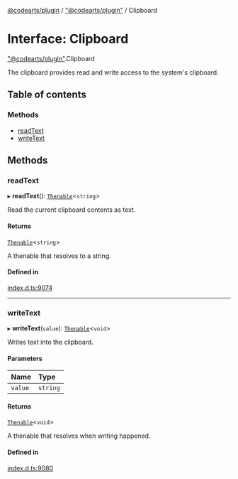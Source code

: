 [@codearts/plugin](../README.md) / ["@codearts/plugin"](../modules/_codearts_plugin_.md) / Clipboard

# Interface: Clipboard

["@codearts/plugin"](../modules/_codearts_plugin_.md).Clipboard

The clipboard provides read and write access to the system's clipboard.

## Table of contents

### Methods

- [readText](codearts_plugin_.Clipboard.md#readtext)
- [writeText](codearts_plugin_.Clipboard.md#writetext)

## Methods

### readText

▸ **readText**(): [`Thenable`](Thenable.md)<`string`\>

Read the current clipboard contents as text.

#### Returns

[`Thenable`](Thenable.md)<`string`\>

A thenable that resolves to a string.

#### Defined in

[index.d.ts:9074](https://github.com/huaweicloud/cloudide-plugin-api/blob/03b481c/index.d.ts#L9074)

___

### writeText

▸ **writeText**(`value`): [`Thenable`](Thenable.md)<`void`\>

Writes text into the clipboard.

#### Parameters

| Name | Type |
| :------ | :------ |
| `value` | `string` |

#### Returns

[`Thenable`](Thenable.md)<`void`\>

A thenable that resolves when writing happened.

#### Defined in

[index.d.ts:9080](https://github.com/huaweicloud/cloudide-plugin-api/blob/03b481c/index.d.ts#L9080)
